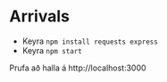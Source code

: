 # Arrivals

* Keyra `npm install requests express`
* Keyra `npm start`

Prufa að halla á http://localhost:3000

